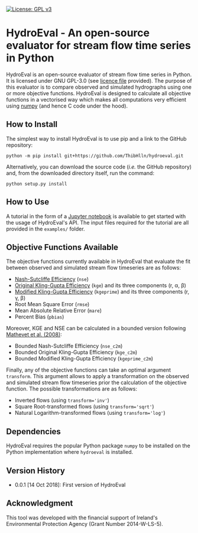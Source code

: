 [![License: GPL v3](https://img.shields.io/badge/License-GPL%20v3-blue.svg)](https://www.gnu.org/licenses/gpl-3.0)

# HydroEval - An open-source evaluator for stream flow time series in Python

HydroEval is an open-source evaluator of stream flow time series in Python. It is licensed under GNU GPL-3.0 (see [licence file](https://github.com/ThibHlln/hydroeval/blob/master/LICENCE.md) provided). The purpose of this evaluator is to compare observed and simulated hydrographs using one or more objective functions. HydroEval is designed to calculate all objective functions in a vectorised way which makes all computations very efficient using [numpy](https://github.com/numpy/numpy) (and hence C code under the hood).

## How to Install

The simplest way to install HydroEval is to use pip and a link to the GitHub repository:

	python -m pip install git+https://github.com/ThibHlln/hydroeval.git

Alternatively, you can download the source code (*i.e.* the GitHub repository) and, from the downloaded directory itself, run the command:

    python setup.py install
    

## How to Use

A tutorial in the form of a [Jupyter notebook](https://github.com/ThibHlln/hydroeval/blob/master/examples/api_usage_example.ipynb) is available to get started with the usage of HydroEval's API. The input files required for the tutorial are all provided in the `examples/` folder.

    
## Objective Functions Available

The objective functions currently available in HydroEval that evaluate the fit between observed and simulated stream flow timeseries are as follows:
* [Nash-Sutcliffe Efficiency](https://doi.org/10.1016/0022-1694(70)90255-6) (`nse`)
* [Original Kling-Gupta Efficiency](https://doi.org/10.1016/j.jhydrol.2009.08.003) (`kge`) and its three components (r, α, β)
* [Modified Kling-Gupta Efficiency](https://doi.org/10.1016/j.jhydrol.2012.01.011) (`kgeprime`) and its three components (r, γ, β)
* Root Mean Square Error (`rmse`)
* Mean Absolute Relative Error (`mare`)
* Percent Bias (`pbias`)

Moreover, KGE and NSE can be calculated in a bounded version following [Mathevet et al. (2008)](https://iahs.info/uploads/dms/13614.21--211-219-41-MATHEVET.pdf):

* Bounded Nash-Sutcliffe Efficiency (`nse_c2m`)
* Bounded Original Kling-Gupta Efficiency (`kge_c2m`)
* Bounded Modified Kling-Gupta Efficiency (`kgeprime_c2m`)

Finally, any of the objective functions can take an optimal argument `transform`. This argument allows to apply a transformation on the observed and simulated stream flow timeseries prior the calculation of the objective function. The possible transformations are as follows:
* Inverted flows (using `transform='inv'`)
* Square Root-transformed flows (using `transform='sqrt'`)
* Natural Logarithm-transformed flows (using `transform='log'`)

## Dependencies

HydroEval requires the popular Python package `numpy` to be installed on the Python implementation where `hydroeval` is installed.

## Version History

* 0.0.1 [14 Oct 2018]: First version of HydroEval

## Acknowledgment

This tool was developed with the financial support of Ireland's Environmental Protection Agency (Grant Number 2014-W-LS-5).
